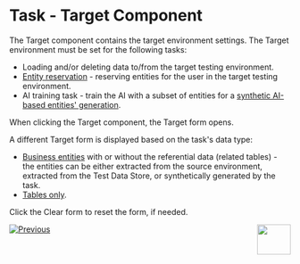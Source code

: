 # Task - Target Component

The Target component contains the target environment settings. The Target environment must be set for the following tasks: 

- Loading and/or deleting data to/from the target testing environment.
- [Entity reservation](/articles/TDM/tdm_architecture/08_entity_reservation.md) - reserving entities for the user in the target testing environment.
- AI training task - train the AI with a subset of entities for a [synthetic AI-based entities' generation](14e_task_source_ai_based_generation.md). 

When clicking the Target component, the Target form opens.

A different Target form is displayed based on the task's data type:

- [Business entities](17a_task_target_component_entities.md) with or without the referential data (related tables) - the entities can be either extracted from the source environment, extracted from the Test Data Store, or synthetically generated by the task.
- [Tables only](17b_task_target_component_tables.md).  

Click the Clear form to reset the form, if needed.





 [![Previous](/articles/images/Previous.png)](16_task_test_data_store_component.md)[<img align="right" width="60" height="54" src="/articles/images/Next.png">](18_task_advanced_settings.md)

